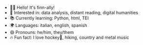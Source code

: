 - ✌🏼 Hello! It's finn-ally!
- 👀 Interested in: data analysis, distant reading, digital humanities
- 📚 Currently learning: Python, html, TEI
- 🌍 Languages: italian, english, spanish
- 😄 Pronouns: he/him, they/them
- 🔥 Fun fact: I love hockey🏒, hiking, country and metal music

<!---
finn-ally/finn-ally is a ✨ special ✨ repository because its `README.md` (this file) appears on your GitHub profile.
You can click the Preview link to take a look at your changes.
--->
